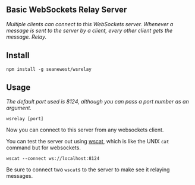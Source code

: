 ## Basic WebSockets Relay Server

*Multiple clients can connect to this WebSockets server. Whenever a message is sent to the server by a client, every other client gets the message. Relay.*

## Install
```
npm install -g seanewest/wsrelay
```

## Usage
*The default port used is 8124, although you can pass a port number as an argument.*
```
wsrelay [port]
```

Now you can connect to this server from any websockets client.

You can test the server out using [wscat](https://www.npmjs.org/package/wscat), which is like the UNIX ```cat``` command but for websockets.

```
wscat --connect ws://localhost:8124
```

Be sure to connect two ```wscat```s to the server to make see it relaying messages.

